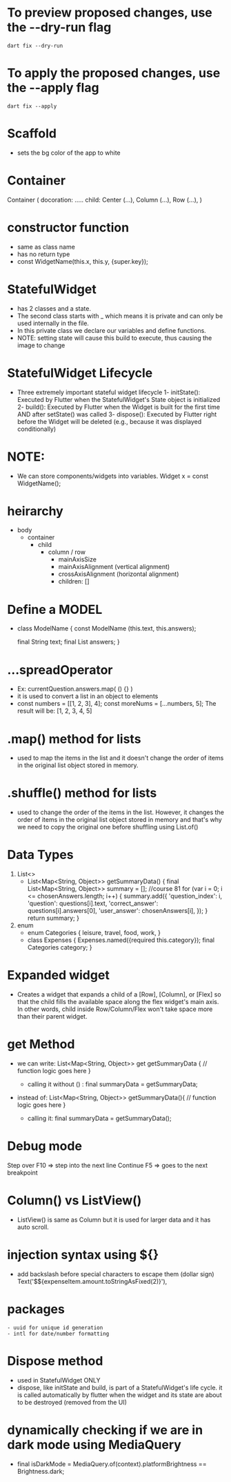 # To preview proposed changes, use the --dry-run flag
    dart fix --dry-run
# To apply the proposed changes, use the --apply flag
    dart fix --apply

# Scaffold
- sets the bg color of the app to white

# Container
Container (
    docoration: .....
    child: Center (...),
           Column (...),
           Row (...),
)

# constructor function 
- same as class name
- has no return type
- const WidgetName(this.x, this.y, {super.key});

# StatefulWidget 
- has 2 classes and a state.
- The second class starts with _ which means it is private and can only be used internally in the file.
- In this private class we declare our variables and define functions.
- NOTE: setting state will cause this build to execute, thus causing the image to change

# StatefulWidget Lifecycle
- Three extremely important stateful widget lifecycle
1- initState(): Executed by Flutter when the StatefulWidget's State object is initialized
2- build(): Executed by Flutter when the Widget is built for the first time AND after setState() was called
3- dispose(): Executed by Flutter right before the Widget will be deleted (e.g., because it was displayed conditionally)

# NOTE:
- We can store components/widgets into variables.
Widget x = const WidgetName();

# heirarchy
- body
    - container
        - child
            - column / row
                - mainAxisSize
                - mainAxisAlignment (vertical alignment)
                - crossAxisAlignment (horizontal alignment)
                - children: []

# Define a MODEL
- class ModelName {
    const ModelName (this.text, this.answers);
  
    final String text;
    final List<String> answers;
}

# ...spreadOperator
- Ex: currentQuestion.answers.map( () {} )
- it is used to convert a list in an object to elements 
- const numbers = [[1, 2, 3], 4];
  const moreNums = [...numbers, 5];
  The result will be:
  [1, 2, 3, 4, 5]

# .map() method for lists
- used to map the items in the list and it doesn't change the order of items in the original list object stored in memory.

# .shuffle() method for lists
- used to change the order of the items in the list. However, it changes the order of items in the original list object stored in memory and that's why we need to copy the original one before shuffling using List.of()

# Data Types
1. List<>
    - List<Map<String, Object>> getSummaryData() {
        final List<Map<String, Object>> summary = []; //course 81
        for (var i = 0; i <= chosenAnswers.length; i++) {
        summary.add({
            'question_index': i,
            'question': questions[i].text,
            'correct_answer': questions[i].answers[0],
            'user_answer': chosenAnswers[i],
        });
        }
        return summary;
    }
2. enum
    - enum Categories
        {
            leisure,
            travel,
            food,
            work,
        } 
    - class Expenses
        {
            Expenses.named({required this.category});
            final Categories category;
        }

# Expanded widget
- Creates a widget that expands a child of a [Row], [Column], or [Flex] so that the child fills the available space along the flex widget's main axis.
In other words, child inside Row/Column/Flex won't take space more than their parent widget.

# get  Method
- we can write:
    List<Map<String, Object>> get getSummaryData {
        // function logic goes here
    }
    - calling it without () :
        final summaryData = getSummaryData;

- instead of: 
    List<Map<String, Object>> getSummaryData(){
        // function logic goes here
    }
     - calling it:
        final summaryData = getSummaryData();

# Debug mode
Step over F10 => step into the next line 
Continue F5 => goes to the next breakpoint 

# Column() vs ListView()
 - ListView() is same as Column but it is used for larger data and it has auto scroll.

 # injection syntax using ${} 
- add backslash before special characters to escape them (dollar sign)
    Text('\$${expenseItem.amount.toStringAsFixed(2)}'),

# packages
    - uuid for unique id generation 
    - intl for date/number formatting

# Dispose method
- used in StatefulWidget ONLY
- dispose, like initState and build, is part of a StatefulWidget's life cycle. it is called automatically by flutter when the widget and its state are about to be destroyed (removed from the UI)

# dynamically checking if we are in dark mode using MediaQuery
- final isDarkMode =
        MediaQuery.of(context).platformBrightness == Brightness.dark;